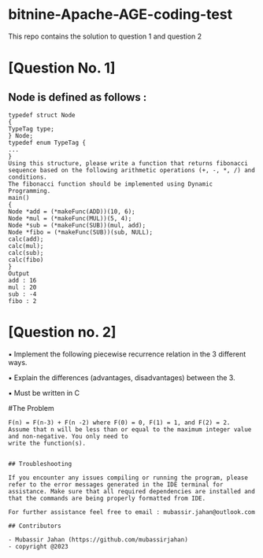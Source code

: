 # bitnine-Apache-AGE-coding-test
 
This repo contains the solution to question 1 and question 2


# [Question No. 1]

## Node is defined as follows :
```
typedef struct Node
{
TypeTag type;
} Node;
typedef enum TypeTag {
...
}
Using this structure, please write a function that returns fibonacci sequence based on the following arithmetic operations (+, -, *, /) and conditions.
The fibonacci function should be implemented using Dynamic Programming.
main()
{
Node *add = (*makeFunc(ADD))(10, 6);
Node *mul = (*makeFunc(MUL))(5, 4);
Node *sub = (*makeFunc(SUB))(mul, add);
Node *fibo = (*makeFunc(SUB))(sub, NULL);
calc(add);
calc(mul);
calc(sub);
calc(fibo)
}
Output
add : 16
mul : 20
sub : -4
fibo : 2

``` 
# [Question no. 2]
▪ Implement the following piecewise recurrence relation in the 3 different ways.

▪ Explain the differences (advantages, disadvantages) between the 3.

▪ Must be written in C

#The Problem 
```
F(n) = F(n-3) + F(n -2) where F(0) = 0, F(1) = 1, and F(2) = 2.
Assume that n will be less than or equal to the maximum integer value and non-negative. You only need to
write the function(s).


## Troubleshooting

If you encounter any issues compiling or running the program, please refer to the error messages generated in the IDE terminal for assistance. Make sure that all required dependencies are installed and that the commands are being properly formatted from IDE.     

For further assistance feel free to email : mubassir.jahan@outlook.com

## Contributors

- Mubassir Jahan (https://github.com/mubassirjahan)
- copyright @2023

